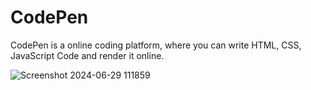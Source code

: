 # CodePen

CodePen is a online coding platform, where you can write HTML, CSS, JavaScript Code and render it online.

![Screenshot 2024-06-29 111859](https://github.com/PriyanshuValiya/CodePen/assets/147643182/215600d2-2674-4092-9989-5a750f80d77a)
